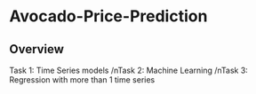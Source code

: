 # Avocado-Price-Prediction
## Overview
Task 1: Time Series models
/nTask 2: Machine Learning
/nTask 3: Regression with more than 1 time series
